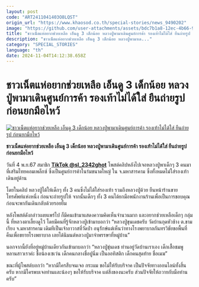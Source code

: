 ```yaml
---
layout: post
code: "ART2411041403O8LQST"
origin_url: "https://www.khaosod.co.th/special-stories/news_9490202"
image: "https://github.com/user-attachments/assets/bdc7b1a8-12ec-4b66-921e-0351cb972482"
title: "ชาวเน็ตแห่อยากช่วยเหลือ เอ็นดู 3 เด็กน้อย หลวงปู่พามาเดินศูนย์การค้า รองเท้าไม่ได้ใส่ ยืนถ่ายรูป ก่อนยกมือไหว้"
description: "ชาวเน็ตแห่อยากช่วยเหลือ เอ็นดู 3 เด็กน้อย หลวงปู่พามาเด..."
category: "SPECIAL_STORIES"
language: "th"
date: 2024-11-04T14:12:38.658Z
---
```


# ชาวเน็ตแห่อยากช่วยเหลือ เอ็นดู 3 เด็กน้อย หลวงปู่พามาเดินศูนย์การค้า รองเท้าไม่ได้ใส่ ยืนถ่ายรูป ก่อนยกมือไหว้

[![ชาวเน็ตแห่อยากช่วยเหลือ เอ็นดู 3 เด็กน้อย หลวงปู่พามาเดินศูนย์การค้า รองเท้าไม่ได้ใส่ ยืนถ่ายรูป ก่อนยกมือไหว้](https://www.khaosod.co.th/wpapp/uploads/2024/11/children.jpg "ชาวเน็ตแห่อยากช่วยเหลือ เอ็นดู 3 เด็กน้อย หลวงปู่พามาเดินศูนย์การค้า รองเท้าไม่ได้ใส่ ยืนถ่ายรูป ก่อนยกมือไหว้")](https://www.khaosod.co.th/wpapp/uploads/2024/11/children.jpg)

**ชาวเน็ตแห่อยากช่วยเหลือ เอ็นดู 3 เด็กน้อย หลวงปู่พามาเดินศูนย์การค้า รองเท้าไม่ได้ใส่ ยืนถ่ายรูป ก่อนยกมือไหว้**

วันที่ 4 พ.ย.67 สมาชิก **[TikTok @sl\_2342ghot](https://www.tiktok.com/@sl_2342ghot/video/7432586542264241416?lang=th-TH)** โพสต์คลิปหลังไปเจอหลวงปู่พาเด็กๆ 3 คนมาที่เสริมไทยคอมเพล็กซ์ ซึ่งเป็นศูนย์การค้าในร่มขนาดใหญ่ ใน จ.มหาสารคาม ซึ่งทั้งหมดไม่ใส่รองเท้า เดินอยู่ด้าน

โดยในคลิป หลวงปู่ได้ให้เด็กๆ ทั้ง 3 คนซึ่งไม่ได้ใส่รองเท้า รวมถึงหลวงปู่ด้วย ยืนหน้าร้านขายโทรศัพท์แห่งหนึ่ง ก่อนจะถ่ายรูปให้ จากนั้นเด็กๆ ทั้ง 3 คนได้ยกมือพนักงานร้านเพื่อเป็นการขอบคุณ ก่อนจะพากันเดินกลับด้วยรอยยิ้ม

หลังโพสต์ดังกล่าวเผยแพร่ไป ก็มีคนเข้ามาแสดงความคิดเห็นจำนวนมาก และอยากช่วยเหลือเด็กๆ กลุ่มนี้ ที่หลวงตาเลี้ยงดูไว้ โดยมีคนที่รู้จักหลวงปู่เข้ามาบอกว่า “หลวงปู่ขุนเดชครับ วัดบ้านกุดหัวช้าง ต.ขามเรียง จ.มหาสารคาม เดิมทีเป็นเจ้าอาวาสที่วัดป่า อนุรักษ์แต่เห็นว่าทางโรงพยาบาลกันทรวิชัยขอพื้นที่คืนเพื่อขยายโรงพยาบาล เลยได้นิมนต์หลวงปู่มาจำพรรษาที่หมู่บ้าน”

นอกจากนี้ยังที่อยู่หมู่บ้านเดียวกันเข้ามาบอกว่า “หลวงปู่ขุ่นเดช ท่านอยู่วัดบ้านเราเอง เด็กเสื้อชมพูหลานสาวเราค่ะ ชื่อน้องเซเว่น เด็กคนกลางชื่อปูนิ่ม เป็นออทิสติก เด็กคนสุดท้าย ชื่อเมฆ”

ขณะที่ผู้โพสต์บอกว่า “หากมีใครสืบจนเจอ กระผม ขอไม่ให้รับบริจาค เป็นปัจจัยทางออนไลน์ทั้งสิ้นครับ หากมีใครพบเจอท่านและน้องๆ ขอให้รับบริจาค แต่สิ่งของนะครับ ส่วนปัจจัยให้ถวายกับมือท่านครับ”



